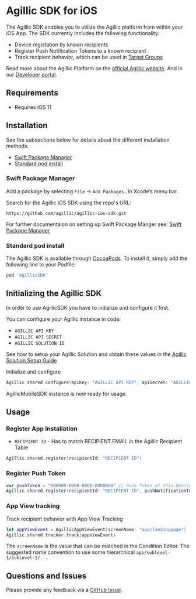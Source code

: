 # Agillic SDK for iOS

The Agillic SDK enables you to utilize the Agillic platform from within your iOS App. 
The SDK currently includes the following functionality:

 * Device registation by known recipients
 * Register Push Notification Tokens to a known recipient
 * Track recipient behavior, which can be used in [Target Groups](https://support.agillic.com/hc/en-gb/articles/360007001991-All-You-Need-to-Know-About-Target-Groups)
 
Read more about the Agillic Platform on the [official Agillic website](https://agillic.com).
And in our [Developer portal](https://developers.agillic.com).

## Requirements

- Requires iOS 11

## Installation

See the subsections below for details about the different installation methods.
* [Swift Package Manager](README.md#swift-package-manager)
* [Standard pod install](README.md#standard-pod-install)

### Swift Package Manager

Add a package by selecting `File` → `Add Packages…` in Xcode’s menu bar.

Search for the Agillic iOS SDK using the repo's URL:
```console
https://github.com/agillic/agillic-ios-sdk.git
```

For further documentaion on setting up Swift Package Manger see: 
[Swift Package Manager](docs/SwiftPackageManager.md)

### Standard pod install

The Agillic SDK is available through [CocoaPods](https://cocoapods.org). 
To install it, simply add the following line to your Podfile:

```ruby
pod 'AgillicSDK'
```

## Initializing the Agillic SDK

In order to use AgillicSDK you have to initialize and configure it first.

You can configure your Agillic instance in code:
* ``AGILLIC API KEY``
* ``AGILLIC API SECRET``
* ``AGILLIC SOLUTION ID``

See how to setup your Agillic Solution and obtain these values 
in the [Agillic Solution Setup Guide](docs/AgillicSolutionSetup.md)

Initialize and configure
```swift
Agillic.shared.configure(apiKey: "AGILLIC API KEY", apiSecret: "AGILLIC API SECRET", solutionId: "AGILLIC SOLUTION ID")
```

AgillicMobileSDK instance is now ready for usage.

## Usage

### Register App Installation

* ``RECIPIENT ID`` - Has to match RECIPIENT.EMAIL in the Agillic Recipient Table

```swift
Agillic.shared.register(recipientId: "RECIPIENT ID")
```

### Register Push Token

```swift
var pushToken = "000000-0000-0000-0000000" // Push Token of this Device
Agillic.shared.register(recipientId: "RECIPIENT ID", pushNotificationToken: "PUSH TOKEN")
```

### App View tracking

Track recipient behavior with App View Tracking 

```swift
let appViewEvent = AgillicAppViewEvent(screenName: "app/landingpage")
Agillic.shared.tracker.track(appViewEvent)
```

The ``screenName`` is the value that can be matched in the Condition Editor.
The suggested name convention to use some hierarchical ``app/sublevel-1/sublevel-2/...``


## Questions and Issues

Please provide any feedback via a [GitHub
Issue](https://github.com/agillic/agillic-ios-sdk/issues/new).

